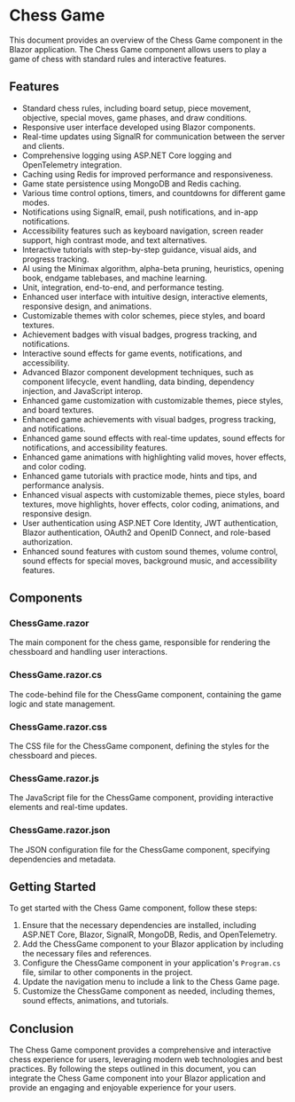 # Chess Game

This document provides an overview of the Chess Game component in the Blazor application. The Chess Game component allows users to play a game of chess with standard rules and interactive features.

## Features

- Standard chess rules, including board setup, piece movement, objective, special moves, game phases, and draw conditions.
- Responsive user interface developed using Blazor components.
- Real-time updates using SignalR for communication between the server and clients.
- Comprehensive logging using ASP.NET Core logging and OpenTelemetry integration.
- Caching using Redis for improved performance and responsiveness.
- Game state persistence using MongoDB and Redis caching.
- Various time control options, timers, and countdowns for different game modes.
- Notifications using SignalR, email, push notifications, and in-app notifications.
- Accessibility features such as keyboard navigation, screen reader support, high contrast mode, and text alternatives.
- Interactive tutorials with step-by-step guidance, visual aids, and progress tracking.
- AI using the Minimax algorithm, alpha-beta pruning, heuristics, opening book, endgame tablebases, and machine learning.
- Unit, integration, end-to-end, and performance testing.
- Enhanced user interface with intuitive design, interactive elements, responsive design, and animations.
- Customizable themes with color schemes, piece styles, and board textures.
- Achievement badges with visual badges, progress tracking, and notifications.
- Interactive sound effects for game events, notifications, and accessibility.
- Advanced Blazor component development techniques, such as component lifecycle, event handling, data binding, dependency injection, and JavaScript interop.
- Enhanced game customization with customizable themes, piece styles, and board textures.
- Enhanced game achievements with visual badges, progress tracking, and notifications.
- Enhanced game sound effects with real-time updates, sound effects for notifications, and accessibility features.
- Enhanced game animations with highlighting valid moves, hover effects, and color coding.
- Enhanced game tutorials with practice mode, hints and tips, and performance analysis.
- Enhanced visual aspects with customizable themes, piece styles, board textures, move highlights, hover effects, color coding, animations, and responsive design.
- User authentication using ASP.NET Core Identity, JWT authentication, Blazor authentication, OAuth2 and OpenID Connect, and role-based authorization.
- Enhanced sound features with custom sound themes, volume control, sound effects for special moves, background music, and accessibility features.

## Components

### ChessGame.razor

The main component for the chess game, responsible for rendering the chessboard and handling user interactions.

### ChessGame.razor.cs

The code-behind file for the ChessGame component, containing the game logic and state management.

### ChessGame.razor.css

The CSS file for the ChessGame component, defining the styles for the chessboard and pieces.

### ChessGame.razor.js

The JavaScript file for the ChessGame component, providing interactive elements and real-time updates.

### ChessGame.razor.json

The JSON configuration file for the ChessGame component, specifying dependencies and metadata.

## Getting Started

To get started with the Chess Game component, follow these steps:

1. Ensure that the necessary dependencies are installed, including ASP.NET Core, Blazor, SignalR, MongoDB, Redis, and OpenTelemetry.
2. Add the ChessGame component to your Blazor application by including the necessary files and references.
3. Configure the ChessGame component in your application's `Program.cs` file, similar to other components in the project.
4. Update the navigation menu to include a link to the Chess Game page.
5. Customize the ChessGame component as needed, including themes, sound effects, animations, and tutorials.

## Conclusion

The Chess Game component provides a comprehensive and interactive chess experience for users, leveraging modern web technologies and best practices. By following the steps outlined in this document, you can integrate the Chess Game component into your Blazor application and provide an engaging and enjoyable experience for your users.
